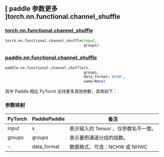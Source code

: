 ## [ paddle 参数更多 ]torch.nn.functional.channel_shuffle

### [torch.nn.functional.channel_shuffle](https://pytorch.org/docs/stable/generated/torch.nn.ChannelShuffle.html)

```python
torch.nn.functional.channel_shuffle(input,
                                    groups)
```

### [paddle.nn.functional.channel_shuffle](https://www.paddlepaddle.org.cn/documentation/docs/zh/develop/api/paddle/nn/functional/channel_shuffle_cn.html#channel-shuffle)

```python
paddle.nn.functional.channel_shuffle(x,
                                    groups,
                                    data_format='NCHW',
                                    name=None)
```

其中 Paddle 相比 PyTorch 支持更多其他参数，具体如下：
### 参数映射

| PyTorch       | PaddlePaddle | 备注                                                   |
| ------------- | ------------ | ------------------------------------------------------ |
| input         | x            | 表示输入的 Tensor ，仅参数名不一致。  |
| groups         | groups            | 表示要把通道分成的组数。  |
| -             | data_format            | 数据格式，可选：NCHW 或 NHWC |
